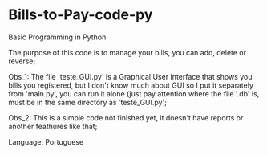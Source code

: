 # Bills-to-Pay-code-py
Basic Programming in Python

The purpose of this code is to manage your bills, you can add, delete or reverse;

Obs_1: The file 'teste_GUI.py' is a Graphical User Interface that shows you bills you registered, but I don't know much about GUI so I put it separately from 'main.py', you can run it alone (just pay attention where the file '.db' is, must be in the same directory as 'teste_GUI.py';

Obs_2: This is a simple code not finished yet, it doesn't have reports or another feathures like that;

Language: Portuguese
